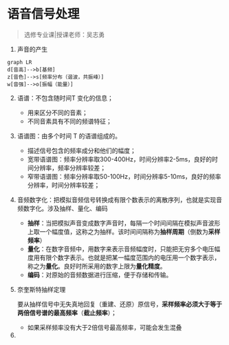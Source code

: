 # 语音信号处理

> 选修专业课|授课老师：吴志勇

1. 声音的产生

```mermaid
graph LR
d[音高]-->b[基频]
z[音色]-->s[频率分布（谐波，共振峰）]
w[音强]-->o[振幅（能量）]
```

2. 语谱：不包含随时间T 变化的信息；
   - 用来区分不同的音素；
   - 不同音素具有不同的频谱特征；
3. 语谱图：由多个时间 T 的语谱组成的。
   - 描述信号包含的频率成分和他们的幅度；
   - 宽带语谱图：频率分辨率取300-400Hz，时间分辨率2-5ms，良好的时间分辨率，频率分辨率较差；
   - 窄带语谱图：频率分辨率取50-100Hz，时间分辨率5-10ms，良好的频率分辨率，时间分辨率较差；

4. 音频数字化：把模拟音频信号转换成有限个数表示的离散序列，也就是实现音频数字化。涉及抽样、量化、编码

   - **抽样**：当把模拟声音变成数字声音时，每隔一个时间间隔在模拟声音波形上取一个幅度值，这称之为抽样。该时间间隔称为**抽样周期**（倒数为**采样频率**）
   - **量化**：在数字音频中，用数字来表示音频幅度时，只能把无穷多个电压幅度用有限个数字表示。也就是把某一幅度范围内的电压用一个数字表示，称之为**量化**。良好时所采用的数字上限为**量化精度**。
   - **编码**：对原始的音频数据进行压缩，便于存储和传输。

5. 奈奎斯特抽样定理

   要从抽样信号中无失真地回复（重建、还原）原信号，**采样频率必须大于等于两倍信号谱的最高频率**（**截止频率**）；

   - 如果采样频率没有大于2倍信号最高频率，可能会发生混叠

6. 
